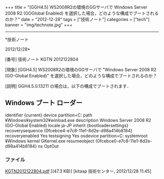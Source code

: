 ﻿+++
title = "[GGH4.5] WS2008R2の環境のGGサーバで Windows Server 2008 R2 (GOGlobal Enabled) を選択した場合，どのような構成でブートされるのか？"
date = "2012-12-28"
tags = ["技術ノート"]
categories = ["tech"]
banner = "img/technote.jpg"
+++

-----------------------------------------------------------------------------------------------------------------------------

*技術ノート

2012/12/28*


[番号]
技術ノート KGTN 2012122804

[現象]
[GGH4.5] WS2008R2の環境のGGサーバで "Windows Server 2008 R2 (GO-Global
Enabled)" を選択した場合，どのような構成でブートされるのか？

[説明]
GGH4.5.0.13211 の場合は，以下の構成でブートされます．

Windows ブート ローダー
--------------------------------
identifier {current}
device partition=C:
path ¥Windows¥system32¥winload.exe
description Windows Server 2008 R2 (GO-Global Enabled)
locale ja-JP
inherit {bootloadersettings}
recoverysequence {0fcebce4-e7c8-11e1-8d2e-d98a414b8184}
recoveryenabled Yes
testsigning Yes
osdevice partition=C:
systemroot ¥Windows
kernel GKernel.exe
resumeobject {0fcebce0-e7c8-11e1-8d2e-d98a414b8184}
nx OptOut


### ファイル





[KGTN2012122804.pdf](http://techreport.kitasp.net/attachments/download/1167/KGTN2012122804.pdf)
 [(47.3 KB)] [kitasp 技術センター, 2012/12/28
11:45]
